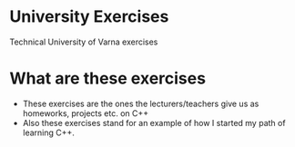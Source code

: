 # University Exercises
Technical University of Varna exercises

# What are these exercises

- These exercises are the ones the lecturers/teachers give us as homeworks, projects etc. on C++
- Also these exercises stand for an example of how I started my path of learning C++.



